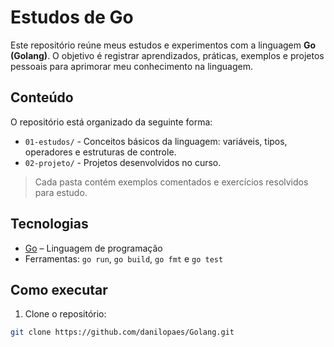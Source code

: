 # Estudos de Go

Este repositório reúne meus estudos e experimentos com a linguagem **Go (Golang)**. O objetivo é registrar aprendizados, práticas, exemplos e projetos pessoais para aprimorar meu conhecimento na linguagem.

## Conteúdo

O repositório está organizado da seguinte forma:

- `01-estudos/` - Conceitos básicos da linguagem: variáveis, tipos, operadores e estruturas de controle.
- `02-projeto/` - Projetos desenvolvidos no curso.

> Cada pasta contém exemplos comentados e exercícios resolvidos para estudo.

## Tecnologias

- [Go](https://golang.org/) – Linguagem de programação
- Ferramentas: `go run`, `go build`, `go fmt` e `go test`

## Como executar

1. Clone o repositório:

```bash
git clone https://github.com/danilopaes/Golang.git


